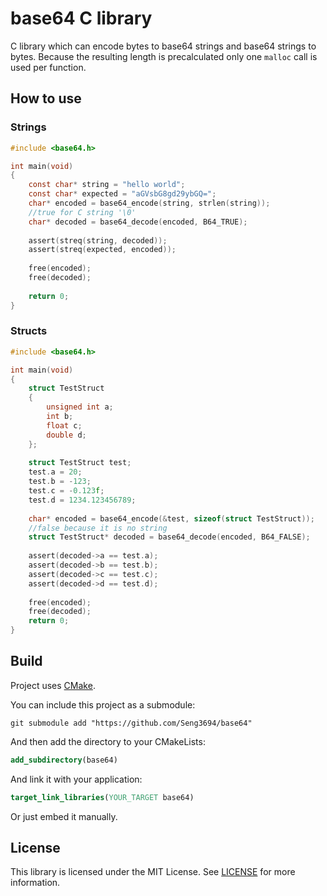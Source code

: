 # base64 C library #

C library which can encode bytes to base64 strings and base64 strings to bytes.
Because the resulting length is precalculated only one `malloc` call is used per function.

## How to use ##

### Strings ###

```c
#include <base64.h>

int main(void)
{
    const char* string = "hello world";
    const char* expected = "aGVsbG8gd29ybGQ=";
    char* encoded = base64_encode(string, strlen(string));
    //true for C string '\0'
    char* decoded = base64_decode(encoded, B64_TRUE);
    
    assert(streq(string, decoded));
    assert(streq(expected, encoded));
    
    free(encoded);
    free(decoded);
    
    return 0;
}
```

### Structs ###

```c
#include <base64.h>

int main(void)
{
    struct TestStruct
    {
    	unsigned int a;
    	int b;
    	float c;
    	double d;
    };
    
    struct TestStruct test;
    test.a = 20;
    test.b = -123;
    test.c = -0.123f;
    test.d = 1234.123456789;
    
    char* encoded = base64_encode(&test, sizeof(struct TestStruct));
    //false because it is no string
    struct TestStruct* decoded = base64_decode(encoded, B64_FALSE);
    
    assert(decoded->a == test.a);
    assert(decoded->b == test.b);
    assert(decoded->c == test.c);
    assert(decoded->d == test.d);
    
    free(encoded);
    free(decoded);
    return 0;
}
```

## Build ##
Project uses [CMake][1].

You can include this project as a submodule:
```
git submodule add "https://github.com/Seng3694/base64"
```

And then add the directory to your CMakeLists:
```CMake
add_subdirectory(base64)
```

And link it with your application:
```CMake
target_link_libraries(YOUR_TARGET base64)
```

Or just embed it manually.

## License ##
This library is licensed under the MIT License. See [LICENSE][2] for more information.

[1]:http://www.cmake.org/
[2]:LICENSE
